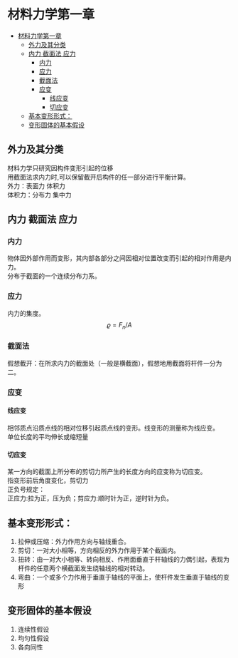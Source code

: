 # 材料力学第一章
- [材料力学第一章](#材料力学第一章)
  - [外力及其分类](#外力及其分类)
  - [内力 截面法 应力](#内力-截面法-应力)
    - [内力](#内力)
    - [应力](#应力)
    - [截面法](#截面法)
    - [应变](#应变)
      - [线应变](#线应变)
      - [切应变](#切应变)
  - [基本变形形式：](#基本变形形式)
  - [变形固体的基本假设](#变形固体的基本假设)
## 外力及其分类
材料力学只研究因构件变形引起的位移   
用截面法求内力时,可以保留截开后构件的任一部分进行平衡计算。   
外力：表面力 体积力        
体积力：分布力 集中力     
## 内力 截面法 应力  
### 内力
物体因外部作用而变形，其内部各部分之间因相对位置改变而引起的相对作用是内力。       
分布于截面的一个连续分布力系。     
### 应力
内力的集度。    
$$
\varrho = F_{n}/A 
$$       

### 截面法
假想截开：在所求内力的截面处（一般是横截面），假想地用截面将杆件一分为二。    

### 应变  
#### 线应变     
相邻质点沿质点线的相对位移引起质点线的变形。线变形的测量称为线应变。     
单位长度的平均伸长或缩短量      
#### 切应变    
某一方向的截面上所分布的剪切力所产生的长度方向的应变称为切应变。     
指变形前后角度变化，剪切力     
正负号规定：   
正应力:拉为正，压为负；剪应力:顺时针为正，逆时针为负。   
## 基本变形形式：
1. 拉伸或压缩：外力作用方向与轴线重合。   
2. 剪切：一对大小相等，方向相反的外力作用于某个截面内。   
3. 扭转：由一对大小相等、转向相反、作用面垂直于杆轴线的力偶引起，表现为杆件的任意两个横截面发生绕轴线的相对转动。   
4. 弯曲：一个或多个力作用于垂直于轴线的平面上，使杆件发生垂直于轴线的变形    
## 变形固体的基本假设     
1. 连续性假设     
2. 均匀性假设     
3. 各向同性  
